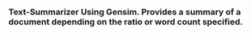 ### Text-Summarizer Using Gensim. Provides a summary of a document depending on the ratio or word count specified.
